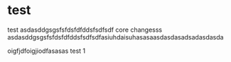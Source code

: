 # test
test
asdasddgsgsfsfdsfdfddsfsdfsdf
core changesss
asdasddgsgsfsfdsfdfddsfsdfsdfasiuhdaisuhasasaasdasdasadsadasdasda

oigfjdfoigjiodfasasas
test 1